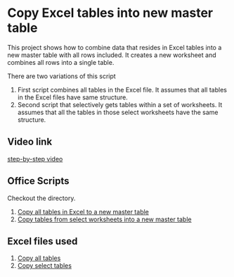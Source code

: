 # Copy Excel tables into new master table

This project shows how to combine data that resides in Excel tables into a new master table with all rows included. It creates a new worksheet and combines all rows into a single table. 

There are two variations of this script 
1. First script combines all tables in the Excel file. It assumes that all tables in the Excel files have same structure. 
1. Second script that selectively gets tables within a set of worksheets. It assumes that all the tables in those select worksheets have the same structure. 

## Video link

[step-by-step video](https://youtu.be/di-8JukK3Lc)

## Office Scripts 

Checkout the directory. 
1. [Copy all tables in Excel to a new master table](CopyTables.ts)
1. [Copy tables from select worksheets into a new master table](CopyTablesFromSelectSheets.ts)

## Excel files used

1. [Copy all tables](Tables-Copy.xlsx)
1. [Copy select tables](Tables-Select-Copy.xlsx)


